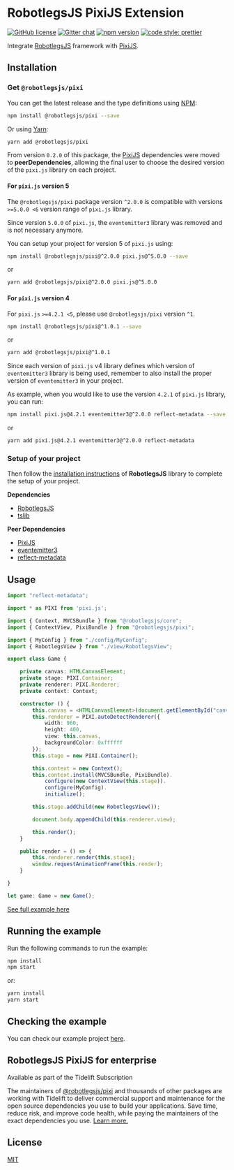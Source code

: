 # RobotlegsJS PixiJS Extension

[![GitHub license](https://img.shields.io/badge/license-MIT-green.svg)](https://github.com/RobotlegsJS/RobotlegsJS-Framework/tree/master/packages/pixi/LICENSE)
[![Gitter chat](https://badges.gitter.im/RobotlegsJS/RobotlegsJS.svg)](https://gitter.im/RobotlegsJS/RobotlegsJS)
[![npm version](https://badge.fury.io/js/%40robotlegsjs%2Fpixi.svg)](https://badge.fury.io/js/%40robotlegsjs%2Fpixi)
[![code style: prettier](https://img.shields.io/badge/code_style-prettier-ff69b4.svg)](https://github.com/prettier/prettier)

Integrate [RobotlegsJS](https://github.com/RobotlegsJS/RobotlegsJS-Framework/tree/master/packages/core)
framework with [PixiJS](https://github.com/pixijs/pixi.js).

## Installation

### Get `@robotlegsjs/pixi`

You can get the latest release and the type definitions using [NPM](https://www.npmjs.com/):

```bash
npm install @robotlegsjs/pixi --save
```

Or using [Yarn](https://yarnpkg.com/en/):

```bash
yarn add @robotlegsjs/pixi
```

From version `0.2.0` of this package, the [PixiJS](https://github.com/pixijs/pixi.js) dependencies were moved to **peerDependencies**,
allowing the final user to choose the desired version of the `pixi.js` library on each project.

#### For `pixi.js` version 5

The `@robotlegsjs/pixi` package version `^2.0.0` is compatible with versions `>=5.0.0 <6` version range of `pixi.js` library.

Since version `5.0.0` of `pixi.js`, the `eventemitter3` library was removed and is not necessary anymore.

You can setup your project for version 5 of `pixi.js` using:

```bash
npm install @robotlegsjs/pixi@^2.0.0 pixi.js@^5.0.0 --save
```

or

```bash
yarn add @robotlegsjs/pixi@^2.0.0 pixi.js@^5.0.0
```

#### For `pixi.js` version 4

For `pixi.js` `>=4.2.1 <5`, please use `@robotlegsjs/pixi` version `^1`.

```bash
npm install @robotlegsjs/pixi@^1.0.1 --save
```

or

```bash
yarn add @robotlegsjs/pixi@^1.0.1
```

Since each version of `pixi.js` v4 library defines which version of `eventemitter3` library is being used, remember to also install the proper version of `eventemitter3` in your project.

As example, when you would like to use the version `4.2.1` of `pixi.js` library, you can run:

```bash
npm install pixi.js@4.2.1 eventemitter3@^2.0.0 reflect-metadata --save
```

or

```bash
yarn add pixi.js@4.2.1 eventemitter3@^2.0.0 reflect-metadata
```

### Setup of your project

Then follow the [installation instructions](https://github.com/RobotlegsJS/RobotlegsJS-Framework/tree/master/packages/core#installation) of **RobotlegsJS** library to complete the setup of your project.

**Dependencies**

+ [RobotlegsJS](https://github.com/RobotlegsJS/RobotlegsJS-Framework/tree/master/packages/core)
+ [tslib](https://github.com/Microsoft/tslib)

**Peer Dependencies**

+ [PixiJS](https://github.com/pixijs/pixi.js)
+ [eventemitter3](https://github.com/primus/eventemitter3)
+ [reflect-metadata](https://github.com/rbuckton/reflect-metadata)

## Usage

```typescript
import "reflect-metadata";

import * as PIXI from 'pixi.js';

import { Context, MVCSBundle } from "@robotlegsjs/core";
import { ContextView, PixiBundle } from "@robotlegsjs/pixi";

import { MyConfig } from "./config/MyConfig";
import { RobotlegsView } from "./view/RobotlegsView";

export class Game {

    private canvas: HTMLCanvasElement;
    private stage: PIXI.Container;
    private renderer: PIXI.Renderer;
    private context: Context;

    constructor () {
        this.canvas = <HTMLCanvasElement>(document.getElementById("canvas"));
        this.renderer = PIXI.autoDetectRenderer({
            width: 960,
            height: 400,
            view: this.canvas,
            backgroundColor: 0xffffff
        });
        this.stage = new PIXI.Container();

        this.context = new Context();
        this.context.install(MVCSBundle, PixiBundle).
            configure(new ContextView(this.stage)).
            configure(MyConfig).
            initialize();

        this.stage.addChild(new RobotlegsView());

        document.body.appendChild(this.renderer.view);

        this.render();
    }

    public render = () => {
        this.renderer.render(this.stage);
        window.requestAnimationFrame(this.render);
    }

}

let game: Game = new Game();

```

[See full example here](example/index.ts)

## Running the example

Run the following commands to run the example:

```bash
npm install
npm start
```

or:

```bash
yarn install
yarn start
```

## Checking the example

You can check our example project [here](http://robotlegsjs.io/RobotlegsJS-Pixi).

## RobotlegsJS PixiJS for enterprise

Available as part of the Tidelift Subscription

The maintainers of [@robotlegsjs/pixi](https://github.com/RobotlegsJS/RobotlegsJS-Framework/tree/master/packages/pixi) and thousands of other packages are working with Tidelift to deliver commercial support and maintenance for the open source dependencies you use to build your applications. Save time, reduce risk, and improve code health, while paying the maintainers of the exact dependencies you use. [Learn more.](https://tidelift.com/subscription/pkg/npm-robotlegsjs-pixi?utm_source=npm-robotlegsjs-pixi&utm_medium=referral&utm_campaign=enterprise&utm_term=repo)

## License

[MIT](LICENSE)
